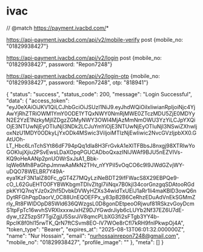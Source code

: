 # ivac
// @match        https://payment.ivacbd.com/*



https://api-payment.ivacbd.com/api/v2/mobile-verify
post
{mobile_no: "01829938427"}


https://api-payment.ivacbd.com/api/v2/login
post
{mobile_no: "01829938427", password: "Repon7248"}


https://api-payment.ivacbd.com/api/v2/login-otp
{mobile_no: "01829938427", password: "Repon7248", otp: "818941"}

{
    "status": "success",
    "status_code": 200,
    "message": "Login Successful",
    "data": {
        "access_token": "eyJ0eXAiOiJKV1QiLCJhbGciOiJSUzI1NiJ9.eyJhdWQiOiIxIiwianRpIjoiNjc4YjAwYjRhZTRiOWM1YmY0ODE1YTQxNWY0NmRjMWE0ZTczMDU5ZjE0MDYyN2E2YzE1NzkyMjllZDgzZGMyNWY3OWI4MjAzMmNmOWU3YzYiLCJpYXQiOjE3NTUwNjEyOTIuNjI3NDk2LCJuYmYiOjE3NTUwNjEyOTIuNjI3NSwiZXhwIjoxNzU1MDY0ODkyLjYxODk4MSwic3ViIjoiMTIzNjEwIiwic2NvcGVzIjpbXX0.GAtUOh-LT_Hbc6LnTchSYt86dF794pQq1dla8H3FrGvkA1eXlTFBbsJ8nxgj98XTRlwYoGOKlujXjiu2PSvEwsLDaXOpqPGUCADboQxazINIJWAf9BJU5nEZVIVs-KQ9oHeAANp2pnUOWrSxJsA1_Bbk-IqWe6Mh8PaGhpJmnwAaMkN2THv_nYYPiI5vOqCO6c9l9JWdGZvjWY-uDQO78WELBR7Y49A-eya1KzF3N1aIZ80Fc_gGT4Z7MQyLziNeBDT29ifFWacS8X29EBPQe9-cO_L62GuEHTO0FYBWKbgmTDIvZItgl7iiNqx7B0kjl34corGnzgqSDAtooRGdpkKYIQ7nqYJz0x2hf5DvbkDVWyHZXs34widTxUEIJ1aRr1li4maKBlD3owQ6nDytRFGhPqpDaorV_0C88UnEQOEFPx_y83pB2B6CeRhzEDuAdVnEkSGMmZrIy_Rt8FWlDOpD85Wld636QWzgsL0D8gonDEtpeoORjwuf81RSkzvGoyDcmS1tpFpTc16wvhSVRXlxxxwJxHZ9DJYGwdrJiyb6cLUYb2Nf37EZ6U7dE-dyw_t2Z5zpSf7TgiZgjU5SsrJiV8qmcPLbXG3fi2sFTgb3YY4b-RpclK8f0hl15rwTK_QrN7ftCSvm8EO-lV7WOe8rCfl7kRH9fnIPkwpOj4A",
        "token_type": "Bearer",
        "expires_at": "2025-08-13T06:01:32.000000Z",
        "name": "Nur Hossain",
        "email": "nurhossainrepon7248@gmail.com",
        "mobile_no": "01829938427",
        "profile_image": ""
    },
    "meta": []
}

